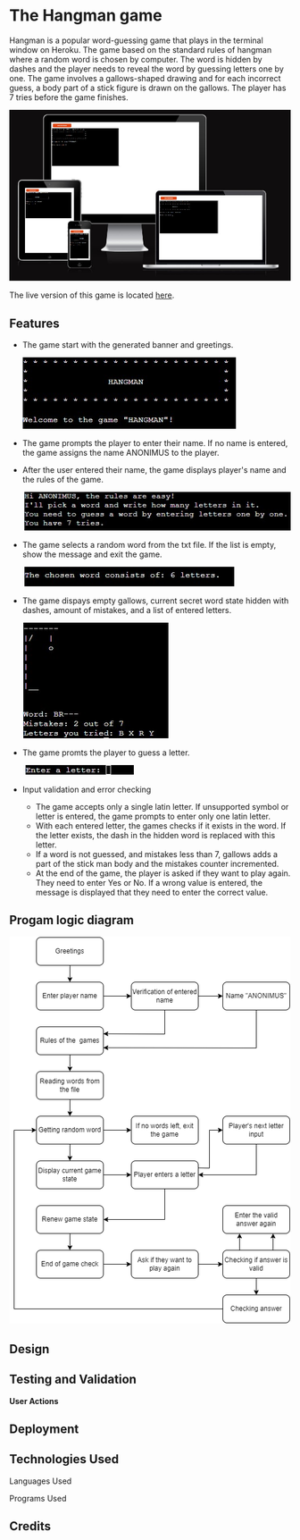 # The Hangman game

Hangman is a popular word-guessing game that plays in the terminal window on Heroku. The game based on the standard rules of hangman where a random word is chosen by computer. The word is hidden by dashes and the player needs to reveal the word by guessing letters one by one. 
The game involves a gallows-shaped drawing and for each incorrect guess, a body part of a stick figure is drawn on the gallows. The player has 7 tries before the game finishes.

![Screenshot of how the site looks on different screen sizes](images/responsive-layout.jpg)

The live version of this game is located [here](https://hangman-1-5c8273b47be1.herokuapp.com/). 


## Features
- The game start with the generated banner and greetings.

    ![Screenshot of the Product links section](images/greeting.jpg) 


- The game prompts the player to enter their name. If no name is entered, the game assigns the name ANONIMUS to the player.

- After the user entered their name, the game displays player's name and the rules of the game. 

    ![Screenshot of the Product links section](images/rules.jpg) 
   

- The game selects a random word from the txt file. If the list is empty, show the message and exit the game.  

    ![Screenshot of the Product links section](images/secret-word.jpg) 

- The game dispays empty gallows, current secret word state hidden with dashes, amount of mistakes, and a list of entered letters. 

    ![Screenshot of the Product links section](images/gallows.jpg) 

- The game promts the player to guess a letter. 

    ![Screenshot of the Product links section](images/entered-letters2.jpg) 

- Input validation and error checking
  - The game accepts only a single latin letter. If unsupported symbol or letter is entered, the game prompts to enter only one latin letter.  
  - With each entered letter, the games checks if it exists in the word. If the letter exists, the dash in the hidden word is replaced with this letter.
  - If a word is not guessed, and mistakes less than 7, gallows adds a part of the stick man body and the mistakes counter incremented.
  - At the end of the game, the player is asked if they want to play again. They need to enter Yes or No. If a wrong value is entered, the message is displayed that they need to enter the correct value.  



## Progam logic diagram   

![Screenshot of the Product links section](images/diagram-1.png) 

## Design 



## Testing and Validation

 __User Actions__


## Deployment


## Technologies Used
Languages Used



Programs Used


## Credits
 